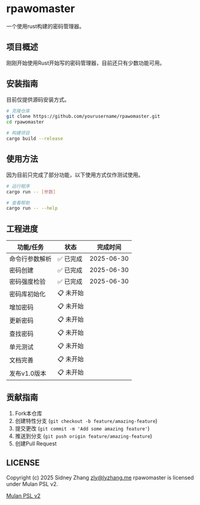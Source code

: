 # rpawomaster

一个使用rust构建的密码管理器。

## 项目概述

刚刚开始使用Rust开始写的密码管理器，目前还只有少数功能可用。

## 安装指南

目前仅提供源码安装方式。

```bash
# 克隆仓库
git clone https://github.com/yourusername/rpawomaster.git
cd rpawomaster

# 构建项目
cargo build --release
```

## 使用方法

因为目前只完成了部分功能，以下使用方式仅作测试使用。

```bash
# 运行程序
cargo run -- [参数]

# 查看帮助
cargo run -- --help
```

## 工程进度

| 功能/任务 | 状态 | 完成时间 |
|----------|------|------------|
| 命令行参数解析 | ✅ 已完成 | 2025-06-30 |
| 密码创建 | ✅ 已完成 | 2025-06-30 |
| 密码强度检验 | ✅ 已完成 | 2025-06-30 |
| 密码库初始化 | 📋 未开始 |  |
| 增加密码 | 📋 未开始 |  |
| 更新密码 | 📋 未开始 |  |
| 查找密码 | 📋 未开始 |  |
| 单元测试 | 📋 未开始 |  |
| 文档完善 | 📋 未开始 |  |
| 发布v1.0版本 | 📋 未开始 |  |

## 贡献指南
1. Fork本仓库
2. 创建特性分支 (`git checkout -b feature/amazing-feature`)
3. 提交更改 (`git commit -m 'Add some amazing feature'`)
4. 推送到分支 (`git push origin feature/amazing-feature`)
5. 创建Pull Request

## LICENSE

Copyright (c) 2025 Sidney Zhang <zly@lyzhang.me>
rpawomaster is licensed under Mulan PSL v2.

[Mulan PSL v2](LICENSE)